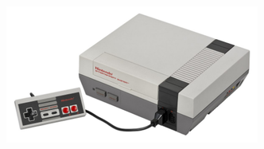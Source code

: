 ![Image of NES](https://github.com/nathanmunnell/markdown-portfolio/blob/nathanmunnell-patch-1/nes.jpg)
